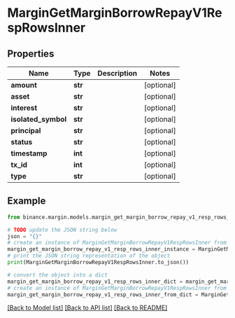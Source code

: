 # MarginGetMarginBorrowRepayV1RespRowsInner


## Properties

Name | Type | Description | Notes
------------ | ------------- | ------------- | -------------
**amount** | **str** |  | [optional] 
**asset** | **str** |  | [optional] 
**interest** | **str** |  | [optional] 
**isolated_symbol** | **str** |  | [optional] 
**principal** | **str** |  | [optional] 
**status** | **str** |  | [optional] 
**timestamp** | **int** |  | [optional] 
**tx_id** | **int** |  | [optional] 
**type** | **str** |  | [optional] 

## Example

```python
from binance.margin.models.margin_get_margin_borrow_repay_v1_resp_rows_inner import MarginGetMarginBorrowRepayV1RespRowsInner

# TODO update the JSON string below
json = "{}"
# create an instance of MarginGetMarginBorrowRepayV1RespRowsInner from a JSON string
margin_get_margin_borrow_repay_v1_resp_rows_inner_instance = MarginGetMarginBorrowRepayV1RespRowsInner.from_json(json)
# print the JSON string representation of the object
print(MarginGetMarginBorrowRepayV1RespRowsInner.to_json())

# convert the object into a dict
margin_get_margin_borrow_repay_v1_resp_rows_inner_dict = margin_get_margin_borrow_repay_v1_resp_rows_inner_instance.to_dict()
# create an instance of MarginGetMarginBorrowRepayV1RespRowsInner from a dict
margin_get_margin_borrow_repay_v1_resp_rows_inner_from_dict = MarginGetMarginBorrowRepayV1RespRowsInner.from_dict(margin_get_margin_borrow_repay_v1_resp_rows_inner_dict)
```
[[Back to Model list]](../README.md#documentation-for-models) [[Back to API list]](../README.md#documentation-for-api-endpoints) [[Back to README]](../README.md)


